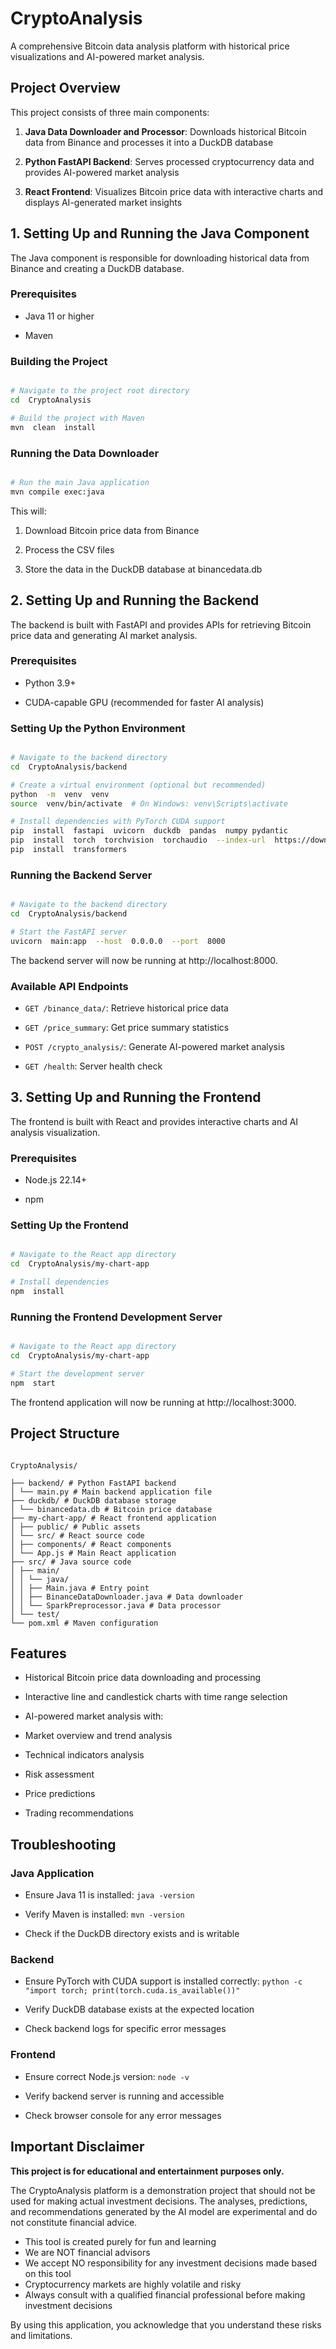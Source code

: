 # CryptoAnalysis

  

A comprehensive Bitcoin data analysis platform with historical price visualizations and AI-powered market analysis.

  

## Project Overview

  

This project consists of three main components:

1.  **Java Data Downloader and Processor**: Downloads historical Bitcoin data from Binance and processes it into a DuckDB database

2.  **Python FastAPI Backend**: Serves processed cryptocurrency data and provides AI-powered market analysis

3.  **React Frontend**: Visualizes Bitcoin price data with interactive charts and displays AI-generated market insights

  

## 1. Setting Up and Running the Java Component

  

The Java component is responsible for downloading historical data from Binance and creating a DuckDB database.

  

### Prerequisites

- Java 11 or higher

- Maven

  

### Building the Project

```bash

# Navigate to the project root directory
cd  CryptoAnalysis

# Build the project with Maven
mvn  clean  install

```

  

### Running the Data Downloader

```bash

# Run the main Java application
mvn compile exec:java
```

  

This will:

1. Download Bitcoin price data from Binance

2. Process the CSV files

3. Store the data in the DuckDB database at binancedata.db

  

## 2. Setting Up and Running the Backend

  

The backend is built with FastAPI and provides APIs for retrieving Bitcoin price data and generating AI market analysis.

  

### Prerequisites

- Python 3.9+

- CUDA-capable GPU (recommended for faster AI analysis)

  

### Setting Up the Python Environment

```bash

# Navigate to the backend directory
cd  CryptoAnalysis/backend

# Create a virtual environment (optional but recommended)
python  -m  venv  venv
source  venv/bin/activate  # On Windows: venv\Scripts\activate

# Install dependencies with PyTorch CUDA support
pip  install  fastapi  uvicorn  duckdb  pandas  numpy pydantic 
pip  install  torch  torchvision  torchaudio  --index-url  https://download.pytorch.org/whl/cu118
pip  install  transformers

```

  

### Running the Backend Server

```bash

# Navigate to the backend directory
cd  CryptoAnalysis/backend

# Start the FastAPI server
uvicorn  main:app  --host  0.0.0.0  --port  8000

```

  

The backend server will now be running at http://localhost:8000.

  

### Available API Endpoints

-  `GET /binance_data/`: Retrieve historical price data

-  `GET /price_summary`: Get price summary statistics

-  `POST /crypto_analysis/`: Generate AI-powered market analysis

-  `GET /health`: Server health check

  

## 3. Setting Up and Running the Frontend

  

The frontend is built with React and provides interactive charts and AI analysis visualization.

  

### Prerequisites

- Node.js 22.14+

- npm

  

### Setting Up the Frontend

```bash

# Navigate to the React app directory
cd  CryptoAnalysis/my-chart-app

# Install dependencies
npm  install

```

  

### Running the Frontend Development Server

```bash

# Navigate to the React app directory
cd  CryptoAnalysis/my-chart-app

# Start the development server
npm  start

```

The frontend application will now be running at http://localhost:3000.

## Project Structure



```

CryptoAnalysis/

├── backend/ # Python FastAPI backend
│ └── main.py # Main backend application file
├── duckdb/ # DuckDB database storage
│ └── binancedata.db # Bitcoin price database
├── my-chart-app/ # React frontend application
│ ├── public/ # Public assets
│ └── src/ # React source code
│ ├── components/ # React components
│ └── App.js # Main React application
├── src/ # Java source code
│ ├── main/
│ │ └── java/
│ │ ├── Main.java # Entry point
│ │ ├── BinanceDataDownloader.java # Data downloader
│ │ └── SparkPreprocessor.java # Data processor
│ └── test/
└── pom.xml # Maven configuration

```

  

## Features

  

- Historical Bitcoin price data downloading and processing

- Interactive line and candlestick charts with time range selection

- AI-powered market analysis with:

- Market overview and trend analysis

- Technical indicators analysis

- Risk assessment

- Price predictions

- Trading recommendations

  

## Troubleshooting

  

### Java Application

- Ensure Java 11 is installed: `java -version`

- Verify Maven is installed: `mvn -version`

- Check if the DuckDB directory exists and is writable

  

### Backend

- Ensure PyTorch with CUDA support is installed correctly: `python -c "import torch; print(torch.cuda.is_available())"`

- Verify DuckDB database exists at the expected location

- Check backend logs for specific error messages

  

### Frontend

- Ensure correct Node.js version: `node -v`

- Verify backend server is running and accessible

- Check browser console for any error messages


## Important Disclaimer

**This project is for educational and entertainment purposes only.** 

The CryptoAnalysis platform is a demonstration project that should not be used for making actual investment decisions. The analyses, predictions, and recommendations generated by the AI model are experimental and do not constitute financial advice.

- This tool is created purely for fun and learning
- We are NOT financial advisors
- We accept NO responsibility for any investment decisions made based on this tool
- Cryptocurrency markets are highly volatile and risky
- Always consult with a qualified financial professional before making investment decisions

By using this application, you acknowledge that you understand these risks and limitations.